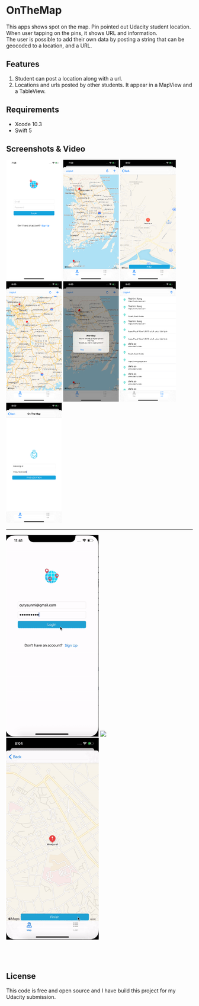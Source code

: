 # OnTheMap

This apps shows spot on the map. Pin pointed out Udacity student location.</br>
When user tapping on the pins, it shows URL and information.</br>
The user is possible to add their own data by posting a string that can be geocoded to a location, and a URL.


## Features 

1) Student can post a location along with a url.
2) Locations and urls posted by other students. It   appear in a MapView and a TableView.

## Requirements

- Xcode 10.3
- Swift 5

## Screenshots & Video

<img src = "screenshot/login.PNG" width = "150">  <img src = "screenshot/map.PNG" width = "150">  <img src = "screenshot/find_spot.PNG" width = "150">  <img src = "screenshot/finish_pin.PNG" width = "150">  <img src = "screenshot/overwrite.PNG" width = "150">  <img src = "screenshot/pin list.PNG" width = "150"> <img src = "screenshot/enter place.PNG" width = "150">

---
<p float="left">
  <img src="./screenshot/login.gif" width="250" />
  <img src="./screenshot/search space" width="250" /> 
  <img src="./screenshot/overwrite.gif" width="250" />
</p>

 &nbsp;
---


## License
This code is free and open source and I have build this project for my Udacity submission.

            
